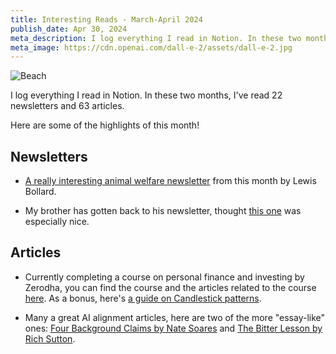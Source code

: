 ```yaml
---
title: Interesting Reads - March-April 2024
publish_date: Apr 30, 2024
meta_description: I log everything I read in Notion. In these two months, I've read 22 newsletters and 63 articles. Here are some of the highlights of this month!
meta_image: https://cdn.openai.com/dall-e-2/assets/dall-e-2.jpg
---
```


![Beach](/beach-image.jpg)

I log everything I read in Notion. In these two months, I've read 22 newsletters and 63 articles.

Here are some of the highlights of this month!

## Newsletters

- [A really interesting animal welfare newsletter](https://farmanimalwelfare.substack.com/p/what-would-ruth-and-henry-do) from this month by Lewis Bollard.

- My brother has gotten back to his newsletter, thought [this one](https://iamgladwedisagree.substack.com/p/contra-about-it) was especially nice.

## Articles

- Currently completing a course on personal finance and investing by Zerodha, you can find the course and the articles related to the course [here](https://zerodha.com/varsity/modules/). As a bonus, here's [a guide on Candlestick patterns](/candlestick-patterns.pdf).

- Many a great AI alignment articles, here are two of the more "essay-like" ones: [Four Background Claims by Nate Soares](https://intelligence.org/2015/07/24/four-background-claims/) and [The Bitter Lesson by Rich Sutton](http://www.incompleteideas.net/IncIdeas/BitterLesson.html).
